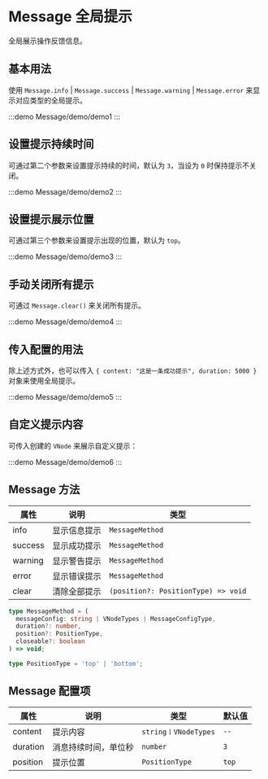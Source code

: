# Message 全局提示

全局展示操作反馈信息。

## 基本用法

使用 `Message.info` | `Message.success` | `Message.warning` | `Message.error` 来显示对应类型的全局提示。

:::demo
Message/demo/demo1
:::

## 设置提示持续时间

可通过第二个参数来设置提示持续的时间，默认为 `3`，当设为 `0` 时保持提示不关闭。

:::demo
Message/demo/demo2
:::

## 设置提示展示位置

可通过第三个参数来设置提示出现的位置，默认为 `top`。

:::demo
Message/demo/demo3
:::

## 手动关闭所有提示

可通过 `Message.clear()` 来关闭所有提示。

:::demo
Message/demo/demo4
:::

## 传入配置的用法

除上述方式外，也可以传入 `{ content: "这是一条成功提示", duration: 5000 }` 对象来使用全局提示。

:::demo
Message/demo/demo5
:::

## 自定义提示内容

可传入创建的 `VNode` 来展示自定义提示：

:::demo
Message/demo/demo6
:::

## Message 方法

| 属性    | 说明         | 类型                                |
| ------- | ------------ | ----------------------------------- |
| info    | 显示信息提示 | `MessageMethod`                     |
| success | 显示成功提示 | `MessageMethod`                     |
| warning | 显示警告提示 | `MessageMethod`                     |
| error   | 显示错误提示 | `MessageMethod`                     |
| clear   | 清除全部提示 | `(position?: PositionType) => void` |

```ts
type MessageMethod = (
  messageConfig: string | VNodeTypes | MessageConfigType,
  duration?: number,
  position?: PositionType,
  closeable?: boolean
) => void;

type PositionType = 'top' | 'bottom';
```

## Message 配置项

| 属性     | 说明                 | 类型                  | 默认值 |
| -------- | -------------------- | --------------------- | ------ |
| content  | 提示内容             | `string〡VNodeTypes` | `--`   |
| duration | 消息持续时间，单位秒 | `number`              | `3`    |
| position | 提示位置             | `PositionType`        | `top`  |
